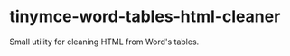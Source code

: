 tinymce-word-tables-html-cleaner
================================

Small utility for cleaning HTML from Word's tables.
